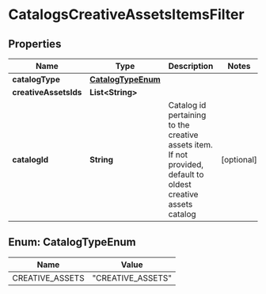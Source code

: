 

# CatalogsCreativeAssetsItemsFilter


## Properties

| Name | Type | Description | Notes |
|------------ | ------------- | ------------- | -------------|
|**catalogType** | [**CatalogTypeEnum**](#CatalogTypeEnum) |  |  |
|**creativeAssetsIds** | **List&lt;String&gt;** |  |  |
|**catalogId** | **String** | Catalog id pertaining to the creative assets item. If not provided, default to oldest creative assets catalog |  [optional] |



## Enum: CatalogTypeEnum

| Name | Value |
|---- | -----|
| CREATIVE_ASSETS | &quot;CREATIVE_ASSETS&quot; |



